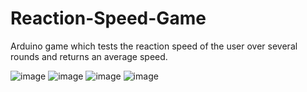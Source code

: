 # Reaction-Speed-Game
Arduino game which tests the reaction speed of the user over several rounds and returns an average speed.


![image](https://github.com/user-attachments/assets/2d59d84e-3fd9-4aa9-a130-1a7e55b19f4b)
![image](https://github.com/user-attachments/assets/fbd3598d-9af5-4bb4-a02e-981242c71d11)
![image](https://github.com/user-attachments/assets/8375233b-d2b5-429c-a32c-34dc1fed2b2e)
![image](https://github.com/user-attachments/assets/d284701d-427f-4d2f-a933-24381c7e2b49)
